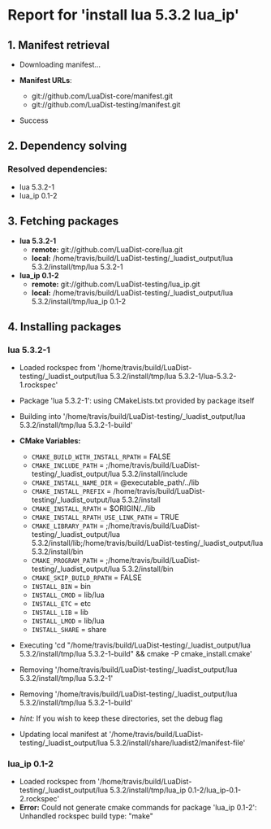# Report for 'install lua 5.3.2 lua_ip'


## 1. Manifest retrieval

- Downloading manifest...

- **Manifest URLs**:
    - git://github.com/LuaDist-core/manifest.git
    - git://github.com/LuaDist-testing/manifest.git
- Success

## 2. Dependency solving


### Resolved dependencies:
- lua 5.3.2-1
- lua_ip 0.1-2

## 3. Fetching packages

- **lua 5.3.2-1**
    - **remote:** git://github.com/LuaDist-core/lua.git
    - **local:** /home/travis/build/LuaDist-testing/_luadist_output/lua 5.3.2/install/tmp/lua 5.3.2-1
- **lua_ip 0.1-2**
    - **remote:** git://github.com/LuaDist-testing/lua_ip.git
    - **local:** /home/travis/build/LuaDist-testing/_luadist_output/lua 5.3.2/install/tmp/lua_ip 0.1-2

## 4. Installing packages


### lua 5.3.2-1
- Loaded rockspec from '/home/travis/build/LuaDist-testing/_luadist_output/lua 5.3.2/install/tmp/lua 5.3.2-1/lua-5.3.2-1.rockspec'
- Package 'lua 5.3.2-1': using CMakeLists.txt provided by package itself
- Building into '/home/travis/build/LuaDist-testing/_luadist_output/lua 5.3.2/install/tmp/lua 5.3.2-1-build'
- **CMake Variables:**
    - `CMAKE_BUILD_WITH_INSTALL_RPATH` = FALSE
    - `CMAKE_INCLUDE_PATH` = ;/home/travis/build/LuaDist-testing/_luadist_output/lua 5.3.2/install/include
    - `CMAKE_INSTALL_NAME_DIR` = @executable_path/../lib
    - `CMAKE_INSTALL_PREFIX` = /home/travis/build/LuaDist-testing/_luadist_output/lua 5.3.2/install
    - `CMAKE_INSTALL_RPATH` = $ORIGIN/../lib
    - `CMAKE_INSTALL_RPATH_USE_LINK_PATH` = TRUE
    - `CMAKE_LIBRARY_PATH` = ;/home/travis/build/LuaDist-testing/_luadist_output/lua 5.3.2/install/lib;/home/travis/build/LuaDist-testing/_luadist_output/lua 5.3.2/install/bin
    - `CMAKE_PROGRAM_PATH` = ;/home/travis/build/LuaDist-testing/_luadist_output/lua 5.3.2/install/bin
    - `CMAKE_SKIP_BUILD_RPATH` = FALSE
    - `INSTALL_BIN` = bin
    - `INSTALL_CMOD` = lib/lua
    - `INSTALL_ETC` = etc
    - `INSTALL_LIB` = lib
    - `INSTALL_LMOD` = lib/lua
    - `INSTALL_SHARE` = share
- Executing 'cd "/home/travis/build/LuaDist-testing/_luadist_output/lua 5.3.2/install/tmp/lua 5.3.2-1-build" && cmake -P cmake_install.cmake'
- Removing '/home/travis/build/LuaDist-testing/_luadist_output/lua 5.3.2/install/tmp/lua 5.3.2-1'
- Removing '/home/travis/build/LuaDist-testing/_luadist_output/lua 5.3.2/install/tmp/lua 5.3.2-1-build'

- *hint:* If you wish to keep these directories, set the debug flag
- Updating local manifest at '/home/travis/build/LuaDist-testing/_luadist_output/lua 5.3.2/install/share/luadist2/manifest-file'

### lua_ip 0.1-2
- Loaded rockspec from '/home/travis/build/LuaDist-testing/_luadist_output/lua 5.3.2/install/tmp/lua_ip 0.1-2/lua_ip-0.1-2.rockspec'
- **Error:** Could not generate cmake commands for package 'lua_ip 0.1-2': Unhandled rockspec build type: "make"
